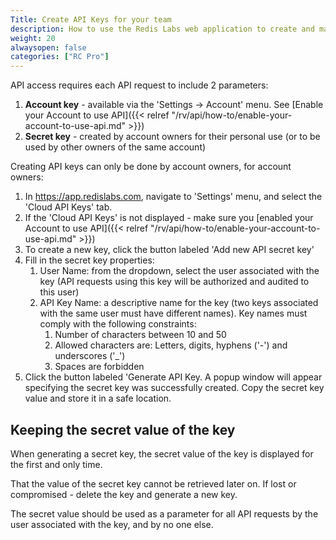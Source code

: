 ```yaml
---
Title: Create API Keys for your team
description: How to use the Redis Labs web application to create and manage API Keys for your Account's team owners
weight: 20
alwaysopen: false
categories: ["RC Pro"]
---
```

API access requires each API request to include 2 parameters:

1. **Account key** - available via the 'Settings -> Account' menu. See [Enable your Account to use API]({{< relref  "/rv/api/how-to/enable-your-account-to-use-api.md" >}})
1. **Secret key** - created by account owners for their personal use (or to be used by other owners of the same account)

Creating API keys can only be done by account owners, for account owners:

1. In <https://app.redislabs.com>, navigate to 'Settings' menu, and select the 'Cloud API Keys' tab.
1. If the 'Cloud API Keys' is not displayed - make sure you [enabled your Account to use API]({{< relref  "/rv/api/how-to/enable-your-account-to-use-api.md" >}})
1. To create a new key, click the button labeled 'Add new API secret key'
1. Fill in the secret key properties:
    1. User Name: from the dropdown, select the user associated with the key (API requests using this key will be authorized and audited to this user)
    1. API Key Name: a descriptive name for the key (two keys associated with the same user must have different names). Key names must comply with the following constraints:
        1. Number of characters between 10 and 50
        1. Allowed characters are: Letters, digits, hyphens ('-') and underscores ('_')
        1. Spaces are forbidden
1. Click the button labeled 'Generate API Key. A popup window will appear specifying the secret key was successfully created. Copy the secret key value and store it in a safe location.

## Keeping the secret value of the key

When generating a secret key, the secret value of the key is displayed for the first and only time.

That the value of the secret key cannot be retrieved later on. If lost or compromised - delete the key and generate a new key.

The secret value should be used as a parameter for all API requests by the user associated with the key, and by no one else.
